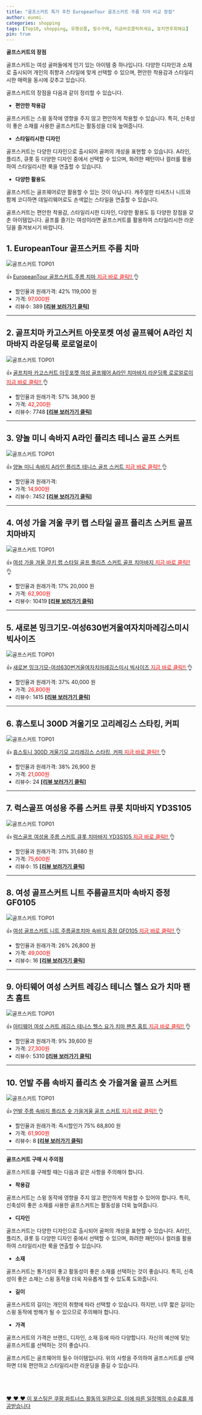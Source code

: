 ```yaml
---
title: "골프스커트 특가 추천 EuropeanTour 골프스커트 주름 치마 비교 장점"
author: eunmi.
categories: shopping
tags: [Top10, shopping, 유행상품, 필수구매, 지금바로클릭하세요, 놓치면후회해요]
pin: true
---
```

**골프스커트의 장점**

골프스커트는 여성 골퍼들에게 인기 있는 아이템 중 하나입니다. 다양한 디자인과 소재로 출시되어 개인의 취향과 스타일에 맞게 선택할 수 있으며, 편안한 착용감과 스타일리시한 매력을 동시에 갖추고 있습니다.

골프스커트의 장점을 다음과 같이 정리할 수 있습니다.

* **편안한 착용감**

골프스커트는 스윙 동작에 영향을 주지 않고 편안하게 착용할 수 있습니다. 특히, 신축성이 좋은 소재를 사용한 골프스커트는 활동성을 더욱 높여줍니다.

* **스타일리시한 디자인**

골프스커트는 다양한 디자인으로 출시되어 골퍼의 개성을 표현할 수 있습니다. A라인, 플리츠, 큐롯 등 다양한 디자인 중에서 선택할 수 있으며, 화려한 패턴이나 컬러를 활용하여 스타일리시한 룩을 연출할 수 있습니다.

* **다양한 활용도**

골프스커트는 골프웨어로만 활용할 수 있는 것이 아닙니다. 캐주얼한 티셔츠나 니트와 함께 코디하면 데일리웨어로도 손색없는 스타일을 연출할 수 있습니다.

골프스커트는 편안한 착용감, 스타일리시한 디자인, 다양한 활용도 등 다양한 장점을 갖춘 아이템입니다. 골프를 즐기는 여성이라면 골프스커트를 활용하여 스타일리시한 라운딩을 즐겨보시기 바랍니다.

   

## 1. EuropeanTour 골프스커트 주름 치마

![골프스커트 TOP01](https://thumbnail7.coupangcdn.com/thumbnails/remote/230x230ex/image/vendor_inventory/5b14/6e23c366a552b2cdffe301acd0ba7c22859bde891f50190fc14ee5077e3a.png)


👍 [EuropeanTour 골프스커트 주름 치마 <font color=red> 지금 바로 클릭!! </font> ](https://link.coupang.com/re/AFFSDP?lptag=AF3617701&subid=GithubCoopas&pageKey=7571155919&traceid=V0-153&itemId=19967340653&vendorItemId=87065931858) 👌 


- 할인율과 원래가격: 42%  119,000   원
- 가격: <span style='color:red'>97,000원</span>
- 리뷰수: 389  [**[리뷰 보러가기 클릭]**](https://link.coupang.com/re/AFFSDP?lptag=AF3617701&subid=GithubCoopas&pageKey=7571155919&traceid=V0-153&itemId=19967340653&vendorItemId=87065931858)

---


   

## 2. 골프치마 카고스커트 아웃포켓 여성 골프웨어 A라인 치마바지 라운딩룩 로로얼로이

![골프스커트 TOP01](https://thumbnail10.coupangcdn.com/thumbnails/remote/230x230ex/image/vendor_inventory/98b3/b5f3b18162bb263eb12d912a60c338de60671572d6177a1f8fc8c3f2fd90.jpeg)


👍 [골프치마 카고스커트 아웃포켓 여성 골프웨어 A라인 치마바지 라운딩룩 로로얼로이 <font color=red> 지금 바로 클릭!! </font> ](https://link.coupang.com/re/AFFSDP?lptag=AF3617701&subid=GithubCoopas&pageKey=6842061389&traceid=V0-153&itemId=16263770121&vendorItemId=83456602475) 👌 


- 할인율과 원래가격: 57%  38,900   원
- 가격: <span style='color:red'>42,200원</span>
- 리뷰수: 7748  [**[리뷰 보러가기 클릭]**](https://link.coupang.com/re/AFFSDP?lptag=AF3617701&subid=GithubCoopas&pageKey=6842061389&traceid=V0-153&itemId=16263770121&vendorItemId=83456602475)

---


   

## 3. 양놀 미니 속바지 A라인 플리츠 테니스 골프 스커트

![골프스커트 TOP01](https://thumbnail9.coupangcdn.com/thumbnails/remote/230x230ex/image/rs_quotation_api/hhkxxcj6/3c54297cd30f469fad0ce7f4a12e5adf.jpg)


👍 [양놀 미니 속바지 A라인 플리츠 테니스 골프 스커트 <font color=red> 지금 바로 클릭!! </font> ](https://link.coupang.com/re/AFFSDP?lptag=AF3617701&subid=GithubCoopas&pageKey=7227681864&traceid=V0-153&itemId=18332003218&vendorItemId=85476524728) 👌 


- 할인율과 원래가격: 
- 가격: <span style='color:red'>14,900원</span>
- 리뷰수: 7452  [**[리뷰 보러가기 클릭]**](https://link.coupang.com/re/AFFSDP?lptag=AF3617701&subid=GithubCoopas&pageKey=7227681864&traceid=V0-153&itemId=18332003218&vendorItemId=85476524728)

---


   

## 4. 여성 가을 겨울 쿠키 랩 스타일 골프 플리츠 스커트 골프 치마바지

![골프스커트 TOP01](https://thumbnail8.coupangcdn.com/thumbnails/remote/230x230ex/image/vendor_inventory/dff3/aa98819bbf23eaba8d164ea0f2279760df9fdd9b906dc62e0d58158f3e9a.jpg)


👍 [여성 가을 겨울 쿠키 랩 스타일 골프 플리츠 스커트 골프 치마바지 <font color=red> 지금 바로 클릭!! </font> ](https://link.coupang.com/re/AFFSDP?lptag=AF3617701&subid=GithubCoopas&pageKey=6772110599&traceid=V0-153&itemId=15903632704&vendorItemId=83111490575) 👌 


- 할인율과 원래가격: 17%  20,000   원
- 가격: <span style='color:red'>62,900원</span>
- 리뷰수: 10419  [**[리뷰 보러가기 클릭]**](https://link.coupang.com/re/AFFSDP?lptag=AF3617701&subid=GithubCoopas&pageKey=6772110599&traceid=V0-153&itemId=15903632704&vendorItemId=83111490575)

---


   

## 5. 새로본 밍크기모-여성630번겨울여자치마레깅스미시 빅사이즈

![골프스커트 TOP01](https://thumbnail8.coupangcdn.com/thumbnails/remote/230x230ex/image/vendor_inventory/e415/16deb232245b283f2943a04657b5fe727a409e636f6e9acab4e4ad830dbe.jpg)


👍 [새로본 밍크기모-여성630번겨울여자치마레깅스미시 빅사이즈 <font color=red> 지금 바로 클릭!! </font> ](https://link.coupang.com/re/AFFSDP?lptag=AF3617701&subid=GithubCoopas&pageKey=329797150&traceid=V0-153&itemId=1054381442&vendorItemId=5524461595) 👌 


- 할인율과 원래가격: 37%  40,000   원
- 가격: <span style='color:red'>26,800원</span>
- 리뷰수: 1415  [**[리뷰 보러가기 클릭]**](https://link.coupang.com/re/AFFSDP?lptag=AF3617701&subid=GithubCoopas&pageKey=329797150&traceid=V0-153&itemId=1054381442&vendorItemId=5524461595)

---


   

## 6. 휴스토니 300D 겨울기모 고리레깅스 스타킹, 커피

![골프스커트 TOP01](https://thumbnail7.coupangcdn.com/thumbnails/remote/230x230ex/image/vendor_inventory/d649/fc88dda276147d77bfc959014c54a5d3dbb54e0073ebf50595e80ac5a3d3.png)


👍 [휴스토니 300D 겨울기모 고리레깅스 스타킹, 커피 <font color=red> 지금 바로 클릭!! </font> ](https://link.coupang.com/re/AFFSDP?lptag=AF3617701&subid=GithubCoopas&pageKey=7119308325&traceid=V0-153&itemId=17821241894&vendorItemId=84985142509) 👌 


- 할인율과 원래가격: 38%  26,900   원
- 가격: <span style='color:red'>21,000원</span>
- 리뷰수: 24  [**[리뷰 보러가기 클릭]**](https://link.coupang.com/re/AFFSDP?lptag=AF3617701&subid=GithubCoopas&pageKey=7119308325&traceid=V0-153&itemId=17821241894&vendorItemId=84985142509)

---


   

## 7. 럭스골프 여성용 주름 스커트 큐롯 치마바지 YD3S105

![골프스커트 TOP01](https://thumbnail7.coupangcdn.com/thumbnails/remote/230x230ex/image/retail/images/2023/04/10/10/9/bda49445-91da-4630-a879-fe71c28a2928.jpg)


👍 [럭스골프 여성용 주름 스커트 큐롯 치마바지 YD3S105 <font color=red> 지금 바로 클릭!! </font> ](https://link.coupang.com/re/AFFSDP?lptag=AF3617701&subid=GithubCoopas&pageKey=7257219811&traceid=V0-153&itemId=18475752738&vendorItemId=85615699196) 👌 


- 할인율과 원래가격: 31%  31,680   원
- 가격: <span style='color:red'>75,600원</span>
- 리뷰수: 15  [**[리뷰 보러가기 클릭]**](https://link.coupang.com/re/AFFSDP?lptag=AF3617701&subid=GithubCoopas&pageKey=7257219811&traceid=V0-153&itemId=18475752738&vendorItemId=85615699196)

---


   

## 8. 여성 골프스커트 니트 주름골프치마 속바지 증정 GF0105

![골프스커트 TOP01](https://thumbnail6.coupangcdn.com/thumbnails/remote/230x230ex/image/vendor_inventory/195a/866b65670c0b856d6ee81c2ad8a00baed74e2799d1c52d0579522002f941.jpg)


👍 [여성 골프스커트 니트 주름골프치마 속바지 증정 GF0105 <font color=red> 지금 바로 클릭!! </font> ](https://link.coupang.com/re/AFFSDP?lptag=AF3617701&subid=GithubCoopas&pageKey=7614375866&traceid=V0-153&itemId=20173782167&vendorItemId=83275399293) 👌 


- 할인율과 원래가격: 26%  26,800   원
- 가격: <span style='color:red'>49,000원</span>
- 리뷰수: 16  [**[리뷰 보러가기 클릭]**](https://link.coupang.com/re/AFFSDP?lptag=AF3617701&subid=GithubCoopas&pageKey=7614375866&traceid=V0-153&itemId=20173782167&vendorItemId=83275399293)

---


   

## 9. 아티웨어 여성 스커트 레깅스 테니스 헬스 요가 치마 팬츠 홈트

![골프스커트 TOP01](https://thumbnail9.coupangcdn.com/thumbnails/remote/230x230ex/image/vendor_inventory/1cf8/a83d6ffc693f0550ec37326fbde72da26d8f4038b435e0abfe87a9924b14.JPEG)


👍 [아티웨어 여성 스커트 레깅스 테니스 헬스 요가 치마 팬츠 홈트 <font color=red> 지금 바로 클릭!! </font> ](https://link.coupang.com/re/AFFSDP?lptag=AF3617701&subid=GithubCoopas&pageKey=7323623748&traceid=V0-153&itemId=18788510048&vendorItemId=85983977659) 👌 


- 할인율과 원래가격: 9%  39,600   원
- 가격: <span style='color:red'>27,300원</span>
- 리뷰수: 5310  [**[리뷰 보러가기 클릭]**](https://link.coupang.com/re/AFFSDP?lptag=AF3617701&subid=GithubCoopas&pageKey=7323623748&traceid=V0-153&itemId=18788510048&vendorItemId=85983977659)

---


   

## 10. 언발 주름 속바지 플리츠 숏 가을겨울 골프 스커트

![골프스커트 TOP01](https://thumbnail8.coupangcdn.com/thumbnails/remote/230x230ex/image/vendor_inventory/8c2c/4b3a201f380cc4817f4d629595b04504540dbd6e05d00246065ede01d178.jpg)


👍 [언발 주름 속바지 플리츠 숏 가을겨울 골프 스커트 <font color=red> 지금 바로 클릭!! </font> ](https://link.coupang.com/re/AFFSDP?lptag=AF3617701&subid=GithubCoopas&pageKey=6959748334&traceid=V0-153&itemId=16938836950&vendorItemId=84116411662) 👌 


- 할인율과 원래가격: 즉시할인가 75%  68,800   원
- 가격: <span style='color:red'>61,900원</span>
- 리뷰수: 8  [**[리뷰 보러가기 클릭]**](https://link.coupang.com/re/AFFSDP?lptag=AF3617701&subid=GithubCoopas&pageKey=6959748334&traceid=V0-153&itemId=16938836950&vendorItemId=84116411662)

---
**골프스커트 구매 시 주의점**

골프스커트를 구매할 때는 다음과 같은 사항을 주의해야 합니다.

* **착용감**

골프스커트는 스윙 동작에 영향을 주지 않고 편안하게 착용할 수 있어야 합니다. 특히, 신축성이 좋은 소재를 사용한 골프스커트는 활동성을 더욱 높여줍니다.

* **디자인**

골프스커트는 다양한 디자인으로 출시되어 골퍼의 개성을 표현할 수 있습니다. A라인, 플리츠, 큐롯 등 다양한 디자인 중에서 선택할 수 있으며, 화려한 패턴이나 컬러를 활용하여 스타일리시한 룩을 연출할 수 있습니다.

* **소재**

골프스커트는 통기성이 좋고 활동성이 좋은 소재를 선택하는 것이 좋습니다. 특히, 신축성이 좋은 소재는 스윙 동작을 더욱 자유롭게 할 수 있도록 도와줍니다.

* **길이**

골프스커트의 길이는 개인의 취향에 따라 선택할 수 있습니다. 하지만, 너무 짧은 길이는 스윙 동작에 방해가 될 수 있으므로 주의해야 합니다.

* **가격**

골프스커트의 가격은 브랜드, 디자인, 소재 등에 따라 다양합니다. 자신의 예산에 맞는 골프스커트를 선택하는 것이 좋습니다.

골프스커트는 골프웨어의 필수 아이템입니다. 위의 사항을 주의하여 골프스커트를 선택하면 더욱 편안하고 스타일리시한 라운딩을 즐길 수 있습니다.<br><br><br><br><br> [ ❤ ❤ ❤ 이 포스팅은 쿠팡 파트너스 활동의 일환으로, 이에 따른 일정액의 수수료를 제공받습니다](https://link.coupang.com/a/bcEFyh)